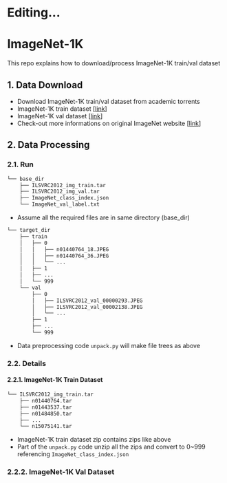 # Editing...
# ImageNet-1K

This repo explains how to download/process ImageNet-1K train/val dataset


## 1. Data Download

- Download ImageNet-1K train/val dataset from academic torrents
- ImageNet-1K train dataset [[link](https://academictorrents.com/details/a306397ccf9c2ead27155983c254227c0fd938e2)]
- ImageNet-1K val dataset [[link](https://academictorrents.com/details/5d6d0df7ed81efd49ca99ea4737e0ae5e3a5f2e5)]
- Check-out more informations on original ImageNet website [[link](https://image-net.org/index.php)]


## 2. Data Processing
### 2.1. Run
```bash
└── base_dir
    ├── ILSVRC2012_img_train.tar
    ├── ILSVRC2012_img_val.tar
    ├── ImageNet_class_index.json
    └── ImageNet_val_label.txt
```
- Assume all the required files are in same directory (base_dir)

```bash
└── target_dir
    ├── train
    │   ├── 0
    │   │   ├── n01440764_18.JPEG
    │   │   ├── n01440764_36.JPEG
    │   │   └── ...
    │   ├── 1
    │   ├── ...
    │   └── 999
    └── val
        ├── 0
        │   ├── ILSVRC2012_val_00000293.JPEG
        │   ├── ILSVRC2012_val_00002138.JPEG
        │   └── ...
        ├── 1
        ├── ...
        └── 999
```
- Data preprocessing code `unpack.py` will make file trees as above


### 2.2. Details
#### 2.2.1. ImageNet-1K Train Dataset

```bash
└── ILSVRC2012_img_train.tar
    ├── n01440764.tar
    ├── n01443537.tar
    ├── n01484850.tar
    ├── ...
    └── n15075141.tar
```
- ImageNet-1K train dataset zip contains zips like above
- Part of the `unpack.py` code unzip all the zips and convert to 0~999 referencing `ImageNet_class_index.json`

### 2.2.2. ImageNet-1K Val Dataset

